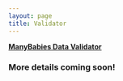 ```yaml
---
layout: page
title: Validator
---
```


<a href="https://manybabies.shinyapps.io/validator/" target="_blank"><b>ManyBabies Data Validator</b></a>


### More details coming soon!